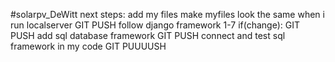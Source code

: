 #solarpv_DeWitt
next steps:
add my files
make myfiles look the same when i run localserver
GIT PUSH
follow django framework 1-7
if(change):
  GIT PUSH
add sql database framework
GIT PUSH
connect and test sql framework in my code
GIT PUUUUSH
